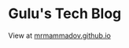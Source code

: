 # Gulu's Tech Blog  

View at <a href="https://mrmammadov.github.io" target="_blank">mrmammadov.github.io</a>